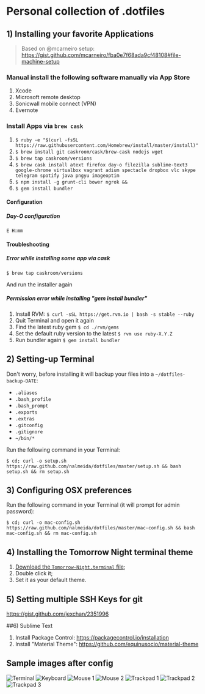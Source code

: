 # Personal collection of .dotfiles

## 1) Installing your favorite Applications

> Based on @mcarneiro setup: https://gist.github.com/mcarneiro/fba0e7f68ada9cf48108#file-machine-setup

### Manual install the following software manually via App Store

1. Xcode
2. Microsoft remote desktop
3. Sonicwall mobile connect (VPN)
4. Evernote

### Install Apps via `brew cask`

1. `$ ruby -e "$(curl -fsSL https://raw.githubusercontent.com/Homebrew/install/master/install)"`
2. `$ brew install git caskroom/cask/brew-cask nodejs wget`
3. `$ brew tap caskroom/versions`
4. `$ brew cask install atext firefox day-o filezilla sublime-text3 google-chrome virtualbox vagrant adium spectacle dropbox vlc skype telegram spotify java pngyu imageoptim`
4. `$ npm install -g grunt-cli bower ngrok &&`
6. `$ gem install bundler`

#### Configuration

##### Day-O configuration
	E H:mm

#### Troubleshooting

##### Error while installing some app via cask
	$ brew tap caskroom/versions
And run the installer again

##### Permission error while installing "gem install bundler"
1. Install RVM: `$ curl -sSL https://get.rvm.io | bash -s stable --ruby`
2. Quit Terminal and open it again
3. Find the latest ruby gem `$ cd ./rvm/gems`
4. Set the default ruby version to the latest `$ rvm use ruby-X.Y.Z`
5. Run bundler again `$ gem install bundler`

## 2) Setting-up Terminal 

Don't worry, before installing it will backup your files into a `~/dotfiles-backup-DATE`:
 * `.aliases`
 * `.bash_profile`
 * `.bash_prompt`
 * `.exports`
 * `.extras`
 * `.gitconfig`
 * `.gitignore`
 * `~/bin/*`

Run the following command in your Terminal:

    $ cd; curl -o setup.sh https://raw.github.com/nalmeida/dotfiles/master/setup.sh && bash setup.sh && rm setup.sh

## 3) Configuring OSX preferences

Run the following command in your Terminal (it will prompt for admin password):

    $ cd; curl -o mac-config.sh https://raw.github.com/nalmeida/dotfiles/master/mac-config.sh && bash mac-config.sh && rm mac-config.sh


## 4) Installing the Tomorrow Night terminal theme

1. [Download the `Tomorrow-Night.terminal` file](https://raw.github.com/nalmeida/dotfiles/master/Tomorrow-Night.terminal);
2. Double click it;
3. Set it as your default theme.

## 5) Setting multiple SSH Keys for git

https://gist.github.com/jexchan/2351996

##6) Sublime Text 

1. Install Package Control: https://packagecontrol.io/installation
2. Install "Material Theme": https://github.com/equinusocio/material-theme

## Sample images after config

![Terminal](https://raw.github.com/nalmeida/dotfiles/master/sample.png)
![Keyboard](https://raw.github.com/nalmeida/dotfiles/master/keyboard.png)
![Mouse 1](https://raw.github.com/nalmeida/dotfiles/master/mouse-1.png)
![Mouse 2](https://raw.github.com/nalmeida/dotfiles/master/mouse-2.png)
![Trackpad 1](https://raw.github.com/nalmeida/dotfiles/master/trackpad-1.png)
![Trackpad 2](https://raw.github.com/nalmeida/dotfiles/master/trackpad-2.png)
![Trackpad 3](https://raw.github.com/nalmeida/dotfiles/master/trackpad-3.png)


